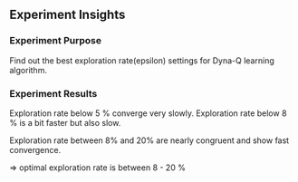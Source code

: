 ## Experiment Insights

### Experiment Purpose
Find out the best exploration rate(epsilon) settings for Dyna-Q learning algorithm.

### Experiment Results
Exploration rate below 5 % converge very slowly.
Exploration rate below 8 % is a bit faster but also slow.

Exploration rate between 8% and 20% are nearly congruent and show fast convergence.

=> optimal exploration rate is between 8 - 20 %